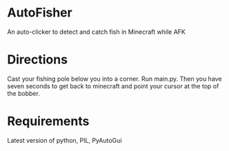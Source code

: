 # AutoFisher
An auto-clicker to detect and catch fish in Minecraft while AFK 

# Directions
Cast your fishing pole below you into a corner. Run main.py. Then you have seven seconds to get back to minecraft and point your cursor at the top of the bobber.

# Requirements
Latest version of python,
PIL,
PyAutoGui
